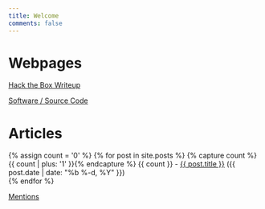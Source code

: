 ```yaml
---
title: Welcome
comments: false
---
```


<h1>Webpages</h1>

[Hack the Box Writeup](pentest)

[Software / Source Code](logiciels)

<h1>Articles</h1>
<div class="row">
  {% assign count = '0' %}
  {% for post in site.posts %}
        {% capture count %}{{ count | plus: '1' }}{% endcapture %}
        {{ count }} - <a class="post-link" href="{{ post.url | prepend: site.baseurl }}">{{ post.title }}</a> 
        (<span class="post-meta">{{ post.date | date: "%b %-d, %Y" }}</span>)<br/>
  {% endfor %}
</div>

[Mentions](mentions)

<!-- Matomo -->
<script type="text/javascript">
  var _paq = window._paq || [];
  /* tracker methods like "setCustomDimension" should be called before "trackPageView" */
  _paq.push(['trackPageView']);
  _paq.push(['enableLinkTracking']);
  (function() {
    var u="//stats.frouin.me/";
    _paq.push(['setTrackerUrl', u+'matomo.php']);
    _paq.push(['setSiteId', '1']);
    var d=document, g=d.createElement('script'), s=d.getElementsByTagName('script')[0];
    g.type='text/javascript'; g.async=true; g.defer=true; g.src=u+'matomo.js'; s.parentNode.insertBefore(g,s);
  })();
</script>
<!-- End Matomo Code -->
